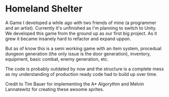 # Homeland Shelter
A Game I developed a while ago with two friends of mine (a programmer and an artist). Currently it's unfinished as I'm planning to switch to Unity. 
We developed this game from the ground up as our first big project. As it grew it became insanely hard to refactor and expand uppon.

But as of know this is a semi working game with an item system, procedual dungeon generation (the only issue is the door generation), inventory, equipment, basic combat, enemy generation, etc.

The code is probably outdated by now and the structure is a complete mess as my understanding of production ready code had to build up over time. 

Credit to Tim Bauer for implementing the A* Algorythm and Melvin Lannatewitz for creating these awsome sprites.
